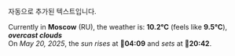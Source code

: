 
자동으로 추가된 텍스트입니다.

<!--START_SECTION:weather:moscow-->
Currently in **Moscow** (RU), the weather is: **10.2°C** (feels like **9.5°C**), ***overcast clouds***<br/>
On *May 20, 2025*, the *sun rises* at 🌅**04:09** and *sets* at 🌇**20:42**.
<!--END_SECTION:weather-->
